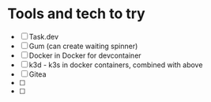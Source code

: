 # Tools and tech to try

- [ ] Task.dev
- [ ] Gum (can create waiting spinner)
- [ ] Docker in Docker for devcontainer
- [ ] k3d  - k3s in docker containers, combined with above
- [ ] Gitea
- [ ] 
- [ ] 